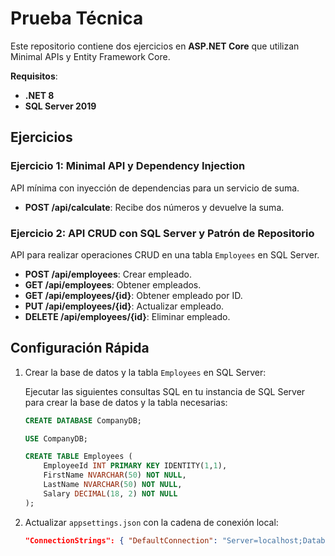 
# Prueba Técnica

Este repositorio contiene dos ejercicios en **ASP.NET Core** que utilizan Minimal APIs y Entity Framework Core.


**Requisitos**:
- **.NET 8**
- **SQL Server 2019**

## Ejercicios

### Ejercicio 1: Minimal API y Dependency Injection
API mínima con inyección de dependencias para un servicio de suma.
- **POST /api/calculate**: Recibe dos números y devuelve la suma.

### Ejercicio 2: API CRUD con SQL Server y Patrón de Repositorio
API para realizar operaciones CRUD en una tabla `Employees` en SQL Server.
- **POST /api/employees**: Crear empleado.
- **GET /api/employees**: Obtener empleados.
- **GET /api/employees/{id}**: Obtener empleado por ID.
- **PUT /api/employees/{id}**: Actualizar empleado.
- **DELETE /api/employees/{id}**: Eliminar empleado.

## Configuración Rápida

1. Crear la base de datos y la tabla `Employees` en SQL Server:

   Ejecutar las siguientes consultas SQL en tu instancia de SQL Server para crear la base de datos y la tabla necesarias:

   ```sql
   CREATE DATABASE CompanyDB;

   USE CompanyDB;

   CREATE TABLE Employees (
       EmployeeId INT PRIMARY KEY IDENTITY(1,1),
       FirstName NVARCHAR(50) NOT NULL,
       LastName NVARCHAR(50) NOT NULL,
       Salary DECIMAL(18, 2) NOT NULL
   );
   ```

2. Actualizar `appsettings.json` con la cadena de conexión local:
   ```json
   "ConnectionStrings": { "DefaultConnection": "Server=localhost;Database=CompanyDB;Trusted_Connection=True;" }
   ```

